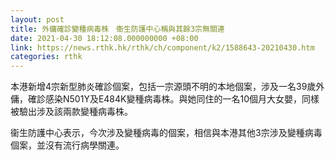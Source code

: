 ```yaml
---
layout: post
title: 外傭確診變種病毒株　衞生防護中心稱與其餘3宗無關連
date: 2021-04-30 18:12:08.000000000 +08:00
link: https://news.rthk.hk/rthk/ch/component/k2/1588643-20210430.htm
categories: rthk
---
```


本港新增4宗新型肺炎確診個案，包括一宗源頭不明的本地個案，涉及一名39歲外傭，確診感染N501Y及E484K變種病毒株。與她同住的一名10個月大女嬰，同樣被驗出涉及該兩款變種病毒株。

衞生防護中心表示，今次涉及變種病毒的個案，相信與本港其他3宗涉及變種病毒個案，並沒有流行病學關連。

